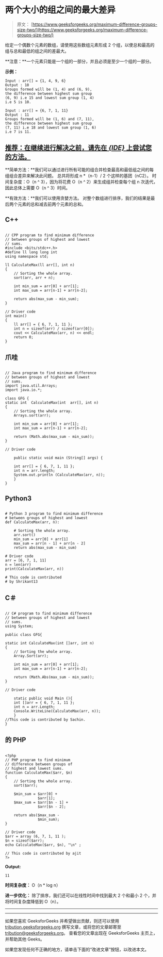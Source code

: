 # 两个大小的组之间的最大差异

> 原文： [https://www.geeksforgeeks.org/maximum-difference-groups-size-two/](https://www.geeksforgeeks.org/maximum-difference-groups-size-two/)

给定一个偶数个元素的数组，请使用这些数组元素形成 2 个组，以使总和最高的组与总和最低的组之间的差最大。

**注意：**一个元素只能是一个组的一部分，并且必须是至少一个组的一部分。

**示例：**

```
Input : arr[] = {1, 4, 9, 6}
Output : 10
Groups formed will be (1, 4) and (6, 9), 
the difference between highest sum group
(6, 9) i.e 15 and lowest sum group (1, 4)
i.e 5 is 10.

Input : arr[] = {6, 7, 1, 11}
Output : 11
Groups formed will be (1, 6) and (7, 11), 
the difference between highest sum group
(7, 11) i.e 18 and lowest sum group (1, 6)
i.e 7 is 11.

```

## [推荐：在继续进行解决之前，请先在 ***<u>{IDE}</u>*** 上尝试您的方法。](https://ide.geeksforgeeks.org/)

**简单方法：**我们可以通过进行所有可能的组合并检查最高和最低组之间的每组组合差异来解决此问题。 总共将形成 n *（n-1）/ 2 个这样的基团（nC2）。
时间复杂度：O（n ^ 3），因为将花费 O（n ^ 2）来生成组并检查每个组 n 次迭代，因此总体上需要 O（n ^ 3）时间。

**有效方法：**我们可以使用贪婪方法。 对整个数组进行排序，我们的结果是最后两个元素的总和减去前两个元素的总和。

## C++ 

```

// CPP program to find minimum difference 
// between groups of highest and lowest 
// sums. 
#include <bits/stdc++.h> 
#define ll long long int 
using namespace std; 

ll CalculateMax(ll arr[], int n) 
{ 
    // Sorting the whole array. 
    sort(arr, arr + n); 

    int min_sum = arr[0] + arr[1]; 
    int max_sum = arr[n-1] + arr[n-2]; 

    return abs(max_sum - min_sum); 
} 

// Driver code 
int main() 
{ 
    ll arr[] = { 6, 7, 1, 11 }; 
    int n = sizeof(arr) / sizeof(arr[0]); 
    cout << CalculateMax(arr, n) << endl; 
    return 0; 
} 

```

## 爪哇

```

// Java program to find minimum difference  
// between groups of highest and lowest  
// sums.  
import java.util.Arrays;  
import java.io.*; 

class GFG { 
static int  CalculateMax(int  arr[], int n)  
{  
    // Sorting the whole array.  
    Arrays.sort(arr);  

    int min_sum = arr[0] + arr[1];  
    int max_sum = arr[n-1] + arr[n-2];  

    return (Math.abs(max_sum - min_sum));  
}  

// Driver code 

    public static void main (String[] args) { 

    int arr[] = { 6, 7, 1, 11 };  
    int n = arr.length;  
    System.out.println (CalculateMax(arr, n));  
    } 
} 

```

## Python3

```

# Python 3 program to find minimum difference  
# between groups of highest and lowest  
def CalculateMax(arr, n): 

    # Sorting the whole array. 
    arr.sort() 
    min_sum = arr[0] + arr[1] 
    max_sum = arr[n - 1] + arr[n - 2] 
    return abs(max_sum - min_sum) 

# Driver code 
arr = [6, 7, 1, 11] 
n = len(arr) 
print(CalculateMax(arr, n)) 

# This code is contributed 
# by Shrikant13 

```

## C＃

```

// C# program to find minimum difference  
// between groups of highest and lowest  
// sums. 
using System; 

public class GFG{ 

static int CalculateMax(int []arr, int n)  
{  
    // Sorting the whole array.  
    Array.Sort(arr);  

    int min_sum = arr[0] + arr[1];  
    int max_sum = arr[n-1] + arr[n-2];  

    return (Math.Abs(max_sum - min_sum));  
}  

// Driver code 

    static public void Main (){ 
    int []arr = { 6, 7, 1, 11 };  
    int n = arr.Length;  
    Console.WriteLine(CalculateMax(arr, n));  
    } 
//This code is contributed by Sachin.     
} 

```

## 的 PHP

```

<?php 
// PHP program to find minimum  
// difference between groups of  
// highest and lowest sums. 
function CalculateMax($arr, $n) 
{ 
    // Sorting the whole array. 
    sort($arr); 

    $min_sum = $arr[0] +  
               $arr[1]; 
    $max_sum = $arr[$n - 1] +  
               $arr[$n - 2]; 

    return abs($max_sum - 
               $min_sum); 
} 

// Driver code 
$arr = array (6, 7, 1, 11 ); 
$n = sizeof($arr); 
echo CalculateMax($arr, $n), "\n" ; 

// This code is contributed by ajit 
?> 

```

**Output:**

```
11

```

**时间复杂度：** O（n * log n）

**进一步优化：**
除了排序，我们还可以在线性时间中找到最大 2 个和最小 2 个，并将时间复杂度降低到 O（n）。

[](https://practice.geeksforgeeks.org/courses/competitive-programming-live?utm_source=geeksforgeeks&utm_medium=article&utm_campaign=gfg_article_cp)

* * *

* * *

如果您喜欢 GeeksforGeeks 并希望做出贡献，则还可以使用 [tribution.geeksforgeeks.org](https://contribute.geeksforgeeks.org/) 撰写文章，或将您的文章邮寄至 tribution@geeksforgeeks.org。 查看您的文章出现在 GeeksforGeeks 主页上，并帮助其他 Geeks。

如果您发现任何不正确的地方，请单击下面的“改进文章”按钮，以改进本文。